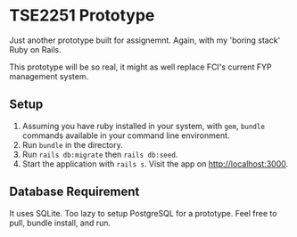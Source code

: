 # TSE2251 Prototype

Just another prototype built for assignemnt. Again, with my 'boring stack' Ruby on Rails.

This prototype will be so real, it might as well replace FCI's current FYP management system.

## Setup

1. Assuming you have ruby installed in your system, with `gem`, `bundle` commands available in your command line environment.
2. Run `bundle` in the directory.
3. Run `rails db:migrate` then `rails db:seed`.
4. Start the application with `rails s`. Visit the app on <http://localhost:3000>.

## Database Requirement

It uses SQLite. Too lazy to setup PostgreSQL for a prototype. Feel free to pull, bundle install, and run.
